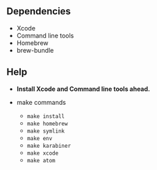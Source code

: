 ##  Dependencies
- Xcode
- Command line tools
- Homebrew
- brew-bundle

## Help
- __Install Xcode and Command line tools ahead.__

- make commands
  - ```make install```
  - ```make homebrew```
  - ```make symlink```
  - ```make env```
  - ```make karabiner```
  - ```make xcode```
  - ```make atom```
